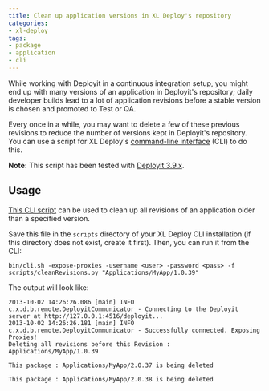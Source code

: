 ```yaml
---
title: Clean up application versions in XL Deploy's repository
categories:
- xl-deploy
tags:
- package
- application
- cli
---
```


While working with Deployit in a continuous integration setup, you might end up with many versions of an application in Deployit's repository; daily developer builds lead to a lot of application revisions before a stable version is chosen and promoted to Test or QA.

Every once in a while, you may want to delete a few of these previous revisions to reduce the number of versions kept in Deployit's repository. You can use a script for XL Deploy's [command-line interface](http://docs.xebialabs.com/releases/latest/xl-deploy/climanual.html) (CLI) to do this.

**Note:** This script has been tested with [Deployit 3.9.x](http://docs.xebialabs.com/product-version.html#/deployit/3.9.x).

## Usage

[This CLI script](/sample-scripts/clean-up-application-versions-xl-deploy-repository/cleanRevisions.py) can be used to clean up all revisions of an application older than a specified version. 

Save this file in the `scripts` directory of your XL Deploy CLI installation (if this directory does not exist, create it first). Then, you can run it from the CLI:

    bin/cli.sh -expose-proxies -username <user> -password <pass> -f scripts/cleanRevisions.py "Applications/MyApp/1.0.39"

 The output will look like:

    2013-10-02 14:26:26.086 [main] INFO c.x.d.b.remote.DeployitCommunicator - Connecting to the Deployit server at http://127.0.0.1:4516/deployit...
    2013-10-02 14:26:26.181 [main] INFO c.x.d.b.remote.DeployitCommunicator - Successfully connected. Exposing Proxies!
    Deleting all revisions before this Revision : Applications/MyApp/1.0.39

    This package : Applications/MyApp/2.0.37 is being deleted

    This package : Applications/MyApp/2.0.38 is being deleted
